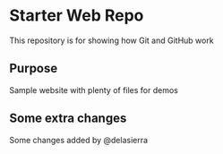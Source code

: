 # Starter Web Repo

This repository is for showing how Git and GitHub work

## Purpose

Sample website with plenty of files for demos

## Some extra changes

Some changes added by @delasierra
